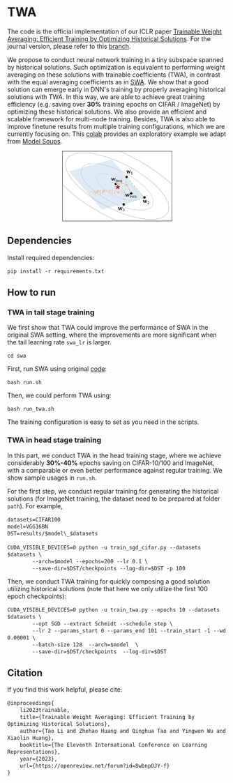 # TWA
The code is the official implementation of our ICLR paper 
[Trainable Weight Averaging: Efficient Training by Optimizing Historical Solutions](https://openreview.net/pdf?id=8wbnpOJY-f). For the journal version, please refer to this [branch](https://github.com/nblt/TWA/tree/journal).

We propose to conduct neural network training in a tiny subspace spanned by historical solutions. Such optimization is equivalent to performing weight averaging on these solutions with trainable coefficients (TWA), in contrast with the equal averaging coefficients as in [SWA](https://github.com/timgaripov/swa). We show that a good solution can emerge early in DNN's training by properly averaging historical solutions with TWA. In this way, we are able to achieve great training efficiency (e.g. saving over **30%** training epochs on CIFAR / ImageNet) by optimizing these historical solutions. We also provide an efficient and scalable framework for multi-node training. Besides, TWA is also able to improve finetune results from multiple training configurations, which we are currently focusing on. This [colab](https://colab.research.google.com/drive/1fxUJ0K8dd7V3gsozmKsHhfdYHhYVB-WZ?usp=sharing) provides an exploratory example we adapt from [Model Soups](https://github.com/mlfoundations/model-soups).


<div align="center">
<img src="twa.png" width="50%" alt=""/>

<div align="left">


## Dependencies

Install required dependencies:

```
pip install -r requirements.txt
```

## How to run

### TWA in tail stage training
We first show that TWA could improve the performance of SWA in the original SWA setting, where the improvements are more significant when the tail learning rate `swa_lr` is larger.
```
cd swa
```
First, run SWA using original [code](https://github.com/timgaripov/swa):
```
bash run.sh
```
Then, we could perform TWA using:
```
bash run_twa.sh
```
The training configuration is easy to set as you need in the scripts.

### TWA in head stage training
In this part, we conduct TWA in the head training stage, where we achieve considerably **30%-40%** epochs saving on CIFAR-10/100 and ImageNet, with a comparable or even better performance against regular training.
We show sample usages in `run.sh`.

For the first step, we conduct regular training for generating the historical solutions (for ImageNet training, the dataset need to be prepared at folder `path`). For example,

```
datasets=CIFAR100
model=VGG16BN
DST=results/$model\_$datasets

CUDA_VISIBLE_DEVICES=0 python -u train_sgd_cifar.py --datasets $datasets \
        --arch=$model --epochs=200 --lr 0.1 \
        --save-dir=$DST/checkpoints --log-dir=$DST -p 100
```
Then, we conduct TWA training for quickly composing a good solution utilizing historical solutions (note that here we only utilize the first 100 epoch checkpoints):
```
CUDA_VISIBLE_DEVICES=0 python -u train_twa.py --epochs 10 --datasets $datasets \
        --opt SGD --extract Schmidt --schedule step \
        --lr 2 --params_start 0 --params_end 101 --train_start -1 --wd 0.00001 \
        --batch-size 128  --arch=$model  \
        --save-dir=$DST/checkpoints  --log-dir=$DST
```

## Citation
If you find this work helpful, please cite:
```
@inproceedings{
    li2023trainable,
    title={Trainable Weight Averaging: Efficient Training by Optimizing Historical Solutions},
    author={Tao Li and Zhehao Huang and Qinghua Tao and Yingwen Wu and Xiaolin Huang},
    booktitle={The Eleventh International Conference on Learning Representations},
    year={2023},
    url={https://openreview.net/forum?id=8wbnpOJY-f}
}
```
